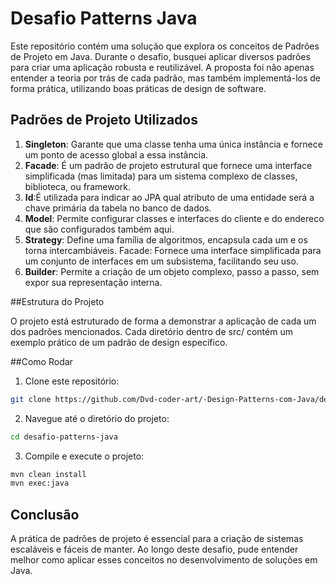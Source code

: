 # Desafio Patterns Java

Este repositório contém uma solução que explora os conceitos de Padrões de Projeto em Java. Durante o desafio, busquei aplicar diversos padrões para criar uma aplicação robusta e reutilizável. A proposta foi não apenas entender a teoria por trás de cada padrão, mas também implementá-los de forma prática, utilizando boas práticas de design de software.

## Padrões de Projeto Utilizados
1. **Singleton**: Garante que uma classe tenha uma única instância e fornece um ponto de acesso global a essa instância.
2. **Facade**: É um padrão de projeto estrutural que fornece uma interface simplificada (mas limitada) para um sistema complexo de classes, biblioteca, ou framework.
3. **Id**:É utilizada para indicar ao JPA qual atributo de uma entidade será a chave primária da tabela no banco de dados.  
4. **Model**: Permite configurar classes e interfaces do cliente e do endereco que são configurados também aqui.
5. **Strategy**: Define uma família de algoritmos, encapsula cada um e os torna intercambiáveis.
Facade: Fornece uma interface simplificada para um conjunto de interfaces em um subsistema, facilitando seu uso.
6. **Builder**: Permite a criação de um objeto complexo, passo a passo, sem expor sua representação interna.

##Estrutura do Projeto

O projeto está estruturado de forma a demonstrar a aplicação de cada um dos padrões mencionados. Cada diretório dentro de src/ contém um exemplo prático de um padrão de design específico.

##Como Rodar

1. Clone este repositório:

```bash
git clone https://github.com/Dvd-coder-art/-Design-Patterns-com-Java/desafio-patterns-java.git
```

2. Navegue até o diretório do projeto:

```bash
cd desafio-patterns-java
```

3. Compile e execute o projeto:

```bash
mvn clean install
mvn exec:java
```

## Conclusão

A prática de padrões de projeto é essencial para a criação de sistemas escaláveis e fáceis de manter. Ao longo deste desafio, pude entender melhor como aplicar esses conceitos no desenvolvimento de soluções em Java.

